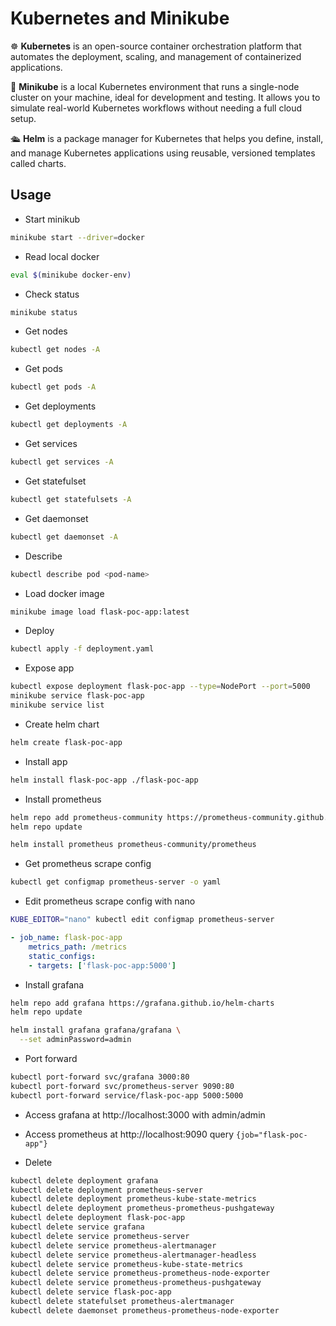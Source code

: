 # Kubernetes and Minikube

☸️ **Kubernetes** is an open-source container orchestration platform that automates the deployment, scaling, and management of containerized applications.

🧭 **Minikube** is a local Kubernetes environment that runs a single-node cluster on your machine, ideal for development and testing. It allows you to simulate real-world Kubernetes workflows without needing a full cloud setup.

🛳️ **Helm** is a package manager for Kubernetes that helps you define, install, and manage Kubernetes applications using reusable, versioned templates called charts.

## Usage

* Start minikub
```bash
minikube start --driver=docker
```

* Read local docker
```bash
eval $(minikube docker-env)
```

* Check status
```bash
minikube status
```

* Get nodes
```bash
kubectl get nodes -A
```

* Get pods
```bash
kubectl get pods -A
```

* Get deployments
```bash
kubectl get deployments -A
```

* Get services
```bash
kubectl get services -A
```

* Get statefulset
```bash
kubectl get statefulsets -A
```

* Get daemonset
```bash
kubectl get daemonset -A
```

* Describe
```bash
kubectl describe pod <pod-name>
```

* Load docker image
```bash
minikube image load flask-poc-app:latest
```

* Deploy
```bash
kubectl apply -f deployment.yaml
```

* Expose app
```bash
kubectl expose deployment flask-poc-app --type=NodePort --port=5000
minikube service flask-poc-app
minikube service list
```

* Create helm chart
```bash
helm create flask-poc-app
```

* Install app
```bash
helm install flask-poc-app ./flask-poc-app
```

* Install prometheus
```bash
helm repo add prometheus-community https://prometheus-community.github.io/helm-charts
helm repo update

helm install prometheus prometheus-community/prometheus
```

* Get prometheus scrape config
```bash
kubectl get configmap prometheus-server -o yaml
```

* Edit prometheus scrape config with nano
```bash
KUBE_EDITOR="nano" kubectl edit configmap prometheus-server
```

```yml
- job_name: flask-poc-app
    metrics_path: /metrics
    static_configs:
    - targets: ['flask-poc-app:5000']
```

* Install grafana
```bash
helm repo add grafana https://grafana.github.io/helm-charts
helm repo update

helm install grafana grafana/grafana \
  --set adminPassword=admin
```

* Port forward
```bash
kubectl port-forward svc/grafana 3000:80
kubectl port-forward svc/prometheus-server 9090:80
kubectl port-forward service/flask-poc-app 5000:5000
```

* Access grafana at http://localhost:3000 with admin/admin
* Access prometheus at http://localhost:9090 query `{job="flask-poc-app"}`

* Delete
```bash
kubectl delete deployment grafana
kubectl delete deployment prometheus-server
kubectl delete deployment prometheus-kube-state-metrics
kubectl delete deployment prometheus-prometheus-pushgateway
kubectl delete deployment flask-poc-app
kubectl delete service grafana
kubectl delete service prometheus-server
kubectl delete service prometheus-alertmanager
kubectl delete service prometheus-alertmanager-headless 
kubectl delete service prometheus-kube-state-metrics
kubectl delete service prometheus-prometheus-node-exporter
kubectl delete service prometheus-prometheus-pushgateway 
kubectl delete service flask-poc-app
kubectl delete statefulset prometheus-alertmanager
kubectl delete daemonset prometheus-prometheus-node-exporter
```